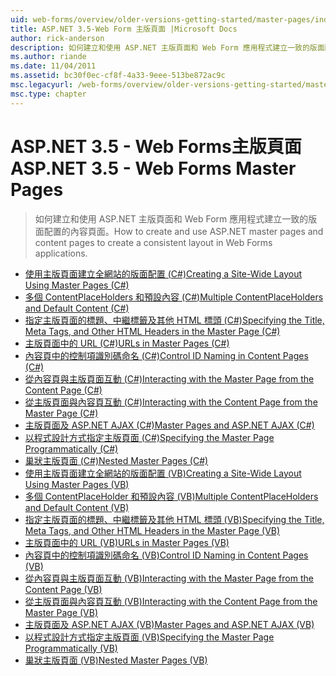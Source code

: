 ```yaml
---
uid: web-forms/overview/older-versions-getting-started/master-pages/index
title: ASP.NET 3.5-Web Form 主版頁面 |Microsoft Docs
author: rick-anderson
description: 如何建立和使用 ASP.NET 主版頁面和 Web Form 應用程式建立一致的版面配置的內容頁面。
ms.author: riande
ms.date: 11/04/2011
ms.assetid: bc30f0ec-cf8f-4a33-9eee-513be872ac9c
msc.legacyurl: /web-forms/overview/older-versions-getting-started/master-pages
msc.type: chapter
---
```

<a name="aspnet-35---web-forms-master-pages"></a><span data-ttu-id="0fec4-103">ASP.NET 3.5 - Web Forms主版頁面</span><span class="sxs-lookup"><span data-stu-id="0fec4-103">ASP.NET 3.5 - Web Forms Master Pages</span></span>
====================
> <span data-ttu-id="0fec4-104">如何建立和使用 ASP.NET 主版頁面和 Web Form 應用程式建立一致的版面配置的內容頁面。</span><span class="sxs-lookup"><span data-stu-id="0fec4-104">How to create and use ASP.NET master pages and content pages to create a consistent layout in Web Forms applications.</span></span>


- [<span data-ttu-id="0fec4-105">使用主版頁面建立全網站的版面配置 (C#)</span><span class="sxs-lookup"><span data-stu-id="0fec4-105">Creating a Site-Wide Layout Using Master Pages (C#)</span></span>](creating-a-site-wide-layout-using-master-pages-cs.md)
- [<span data-ttu-id="0fec4-106">多個 ContentPlaceHolders 和預設內容 (C#)</span><span class="sxs-lookup"><span data-stu-id="0fec4-106">Multiple ContentPlaceHolders and Default Content (C#)</span></span>](multiple-contentplaceholders-and-default-content-cs.md)
- [<span data-ttu-id="0fec4-107">指定主版頁面的標題、中繼標籤及其他 HTML 標頭 (C#)</span><span class="sxs-lookup"><span data-stu-id="0fec4-107">Specifying the Title, Meta Tags, and Other HTML Headers in the Master Page (C#)</span></span>](specifying-the-title-meta-tags-and-other-html-headers-in-the-master-page-cs.md)
- [<span data-ttu-id="0fec4-108">主版頁面中的 URL (C#)</span><span class="sxs-lookup"><span data-stu-id="0fec4-108">URLs in Master Pages (C#)</span></span>](urls-in-master-pages-cs.md)
- [<span data-ttu-id="0fec4-109">內容頁中的控制項識別碼命名 (C#)</span><span class="sxs-lookup"><span data-stu-id="0fec4-109">Control ID Naming in Content Pages (C#)</span></span>](control-id-naming-in-content-pages-cs.md)
- [<span data-ttu-id="0fec4-110">從內容頁與主版頁面互動 (C#)</span><span class="sxs-lookup"><span data-stu-id="0fec4-110">Interacting with the Master Page from the Content Page (C#)</span></span>](interacting-with-the-master-page-from-the-content-page-cs.md)
- [<span data-ttu-id="0fec4-111">從主版頁面與內容頁互動 (C#)</span><span class="sxs-lookup"><span data-stu-id="0fec4-111">Interacting with the Content Page from the Master Page (C#)</span></span>](interacting-with-the-content-page-from-the-master-page-cs.md)
- [<span data-ttu-id="0fec4-112">主版頁面及 ASP.NET AJAX (C#)</span><span class="sxs-lookup"><span data-stu-id="0fec4-112">Master Pages and ASP.NET AJAX (C#)</span></span>](master-pages-and-asp-net-ajax-cs.md)
- [<span data-ttu-id="0fec4-113">以程式設計方式指定主版頁面 (C#)</span><span class="sxs-lookup"><span data-stu-id="0fec4-113">Specifying the Master Page Programmatically (C#)</span></span>](specifying-the-master-page-programmatically-cs.md)
- [<span data-ttu-id="0fec4-114">巢狀主版頁面 (C#)</span><span class="sxs-lookup"><span data-stu-id="0fec4-114">Nested Master Pages (C#)</span></span>](nested-master-pages-cs.md)
- [<span data-ttu-id="0fec4-115">使用主版頁面建立全網站的版面配置 (VB)</span><span class="sxs-lookup"><span data-stu-id="0fec4-115">Creating a Site-Wide Layout Using Master Pages (VB)</span></span>](creating-a-site-wide-layout-using-master-pages-vb.md)
- [<span data-ttu-id="0fec4-116">多個 ContentPlaceHolder 和預設內容 (VB)</span><span class="sxs-lookup"><span data-stu-id="0fec4-116">Multiple ContentPlaceHolders and Default Content (VB)</span></span>](multiple-contentplaceholders-and-default-content-vb.md)
- [<span data-ttu-id="0fec4-117">指定主版頁面的標題、中繼標籤及其他 HTML 標頭 (VB)</span><span class="sxs-lookup"><span data-stu-id="0fec4-117">Specifying the Title, Meta Tags, and Other HTML Headers in the Master Page (VB)</span></span>](specifying-the-title-meta-tags-and-other-html-headers-in-the-master-page-vb.md)
- [<span data-ttu-id="0fec4-118">主版頁面中的 URL (VB)</span><span class="sxs-lookup"><span data-stu-id="0fec4-118">URLs in Master Pages (VB)</span></span>](urls-in-master-pages-vb.md)
- [<span data-ttu-id="0fec4-119">內容頁中的控制項識別碼命名 (VB)</span><span class="sxs-lookup"><span data-stu-id="0fec4-119">Control ID Naming in Content Pages (VB)</span></span>](control-id-naming-in-content-pages-vb.md)
- [<span data-ttu-id="0fec4-120">從內容頁與主版頁面互動 (VB)</span><span class="sxs-lookup"><span data-stu-id="0fec4-120">Interacting with the Master Page from the Content Page (VB)</span></span>](interacting-with-the-master-page-from-the-content-page-vb.md)
- [<span data-ttu-id="0fec4-121">從主版頁面與內容頁互動 (VB)</span><span class="sxs-lookup"><span data-stu-id="0fec4-121">Interacting with the Content Page from the Master Page (VB)</span></span>](interacting-with-the-content-page-from-the-master-page-vb.md)
- [<span data-ttu-id="0fec4-122">主版頁面及 ASP.NET AJAX (VB)</span><span class="sxs-lookup"><span data-stu-id="0fec4-122">Master Pages and ASP.NET AJAX (VB)</span></span>](master-pages-and-asp-net-ajax-vb.md)
- [<span data-ttu-id="0fec4-123">以程式設計方式指定主版頁面 (VB)</span><span class="sxs-lookup"><span data-stu-id="0fec4-123">Specifying the Master Page Programmatically (VB)</span></span>](specifying-the-master-page-programmatically-vb.md)
- [<span data-ttu-id="0fec4-124">巢狀主版頁面 (VB)</span><span class="sxs-lookup"><span data-stu-id="0fec4-124">Nested Master Pages (VB)</span></span>](nested-master-pages-vb.md)
